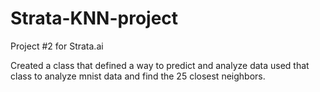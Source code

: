 # Strata-KNN-project
Project #2 for Strata.ai

Created a class that defined a way to predict and analyze data used that class to analyze mnist data and find the 25 closest neighbors.
